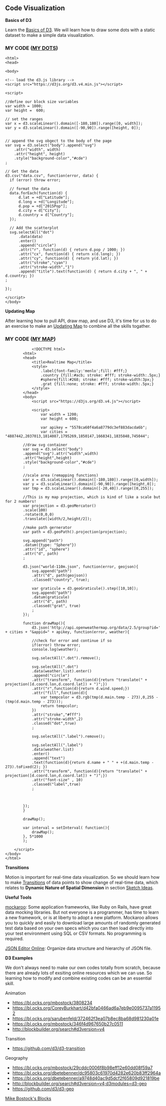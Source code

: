## Code Visualization

**Basics of D3**

Learn the [Basics of D3](https://github.com/zachpino/realtimespace/tree/master/week5). We will learn how to draw some dots with a static dataset to make a simple data visualization.

### MY CODE ([MY DOTS](http://shangyanyan.me/scatter/))
```
<html>
<head>

<body>

<!-- load the d3.js library -->     
<script src="https://d3js.org/d3.v4.min.js"></script>

<script>

//define our block size variables
var width = 1000;
var height =  600;

// set the ranges
var x = d3.scaleLinear().domain([-180,180]).range([0, width]);
var y = d3.scaleLinear().domain([-90,90]).range([height, 0]);


// append the svg obgect to the body of the page
var svg = d3.select("body").append("svg")
    .attr("width", width)
    .attr("height", height)
    .style("background-color","#cde")
;

// Get the data
d3.csv("data.csv", function(error, data) {
  if (error) throw error;

  // format the data
  data.forEach(function(d) {
      d.lat = +d["Latitude"];
      d.long = +d["Longitude"];
      d.pop = +d["2015Pop"];
      d.city = d["City"];
      d.country = d["Country"];
  });

  // Add the scatterplot
  svg.selectAll("dot")
      .data(data)
      .enter()
      .append("circle")
      .attr("r", function(d) { return d.pop / 1000; })
      .attr("cx", function(d) { return x(d.long); })
      .attr("cy", function(d) { return y(d.lat); })
      .attr("stroke","cyan")
      .attr("stroke-width","1")
      .append("title").text(function(d) { return d.city + ", " + d.country; })
;

});

</script>
</body>
```

**Updating Map**

After learning how to pull API, draw map, and use D3, it's time for us to do an exercise to make an [Updating Map](https://github.com/zachpino/realtimespace/tree/master/week6) to combine all the skills togather. 

### MY CODE ([MY MAP](http://shangyanyan.me/REALTIMEMAP/))
```
	        <!DOCTYPE html>
		<html>
		<head>
			<title>Realtime Map</title>
			<style>
				.label{font-family:'menlo';fill: #fff;}
				.country {fill:#acb; stroke: #fff; stroke-width:.5px;}
				#sphere{fill:#268; stroke: #fff; stroke-width:3px;}
				.grat {fill:none; stroke: #fff; stroke-width:.5px;}
			</style>
		</head>
		<body>
			<script src="https://d3js.org/d3.v4.js"></script>

			<script>
				var width = 1200;
				var height = 600;

				var apikey = "5578ca60f4a6a8779dc3ef883dacda6b";
				var cities = "4887442,2037013,1814087,1795269,1850147,1668341,1835848,745044";

		//draw svg container
		var svg = d3.select("body")
		.append("svg").attr("width",width)
		.attr("height",height)
		.style("background-color","#cde")
		;

		//scale area (remapping functions)
		var x = d3.scaleLinear().domain([-180,180]).range([0,width]);
		var y = d3.scaleLinear().domain([-90,90]).range([height,0]);
		var tmp = d3.scaleLinear().domain([-20,40]).range([0,255]);

        //This is my map projection, which is kind of like a scale but for 2 numbers!
        var projection = d3.geoMercator()
        .scale(100)
        .rotate(0,0,0)
        .translate([width/2,height/2]);

        //make path gernerator
        var path = d3.geoPath().projection(projection);

        svg.append("path")
        .datum({type: "Sphere"})
        .attr("id", "sphere")
        .attr("d", path)
        ;
        
        d3.json("world-110m.json", function(error, geojson){
        	svg.append("path")
        	.attr("d", path(geojson))
        	.classed("country", true);

        	var graticule = d3.geoGraticule().step([10,10]);
        	svg.append("path")
        	.datum(graticule)
        	.attr("d", path)
        	.classed("grat", true)
        	;
        });

        function drawMap(){
        	d3.json('http://api.openweathermap.org/data/2.5/group?id=' + cities + "&appid=" + apikey, function(error, weather){

		    //check for error and continue if so
		    if(error) throw error;
		    console.log(weather);

		    svg.selectAll(".dot").remove();

		    svg.selectAll(".dot")
		    .data(weather.list).enter()
		    .append("circle")
		    .attr("transform", function(d){return "translate(" + projection([d.coord.lon,d.coord.lat]) + ")";})
		    .attr("r",function(d){return d.wind.speed;})
		    .attr("fill",function(d){
		    	var tempcolor = d3.rgb(tmp(d.main.temp - 273),0,255 - (tmp(d.main.temp - 273)));
		    	return tempcolor;
		    })
		    .attr("stroke","#fff")
		    .attr("stroke-width",2)
		    .classed("dot",true)
		    ;

		    svg.selectAll(".label").remove();
		    
		    svg.selectAll(".label")
		    .data(weather.list)
		    .enter()
		    .append("text")
		    .text(function(d){return d.name + " " + +(d.main.temp - 273).toFixed(2); })
		    .attr("transform", function(d){return "translate(" + projection([d.coord.lon,d.coord.lat]) + ")";})
		    .attr("font-size" , 10)
		    .classed("label",true)
		    ;



		});
        }

        drawMap();

        var interval = setInterval( function(){
        	drawMap();
        }, 5*1000
        );

    </script>
</body>
</html>
```

**Transitions**

Motion is important for real-time data visualization. So we should learn how to make [Transitions](https://github.com/zachpino/realtimespace/tree/master/week8) of data points to show change of real-time data, which relates to **Dynamic Nature of Spatial Dimension** in section [Sketch Ideas](sketch.md).

**Useful Tools**

[mockaroo](https://www.mockaroo.com/): Some application frameworks, like Ruby on Rails, have great data mocking libraries. But not everyone is a programmer, has time to learn a new framework, or is at liberty to adopt a new platform. Mockaroo allows you to quickly and easily to download large amounts of randomly generated test data based on your own specs which you can then load directly into your test environment using SQL or CSV formats. No programming is required.

[JSON Editor Online](http://www.jsoneditoronline.org/): Organize data structure and hierarchy of JSON file.

**D3 Examples**

We don't always need to make our own codes totally from scratch, because there are already lots of exsiting online resources which we can use. So learning how to modify and combine existing codes can be an essential skill.

Animation

- https://bl.ocks.org/mbostock/3808234
- https://bl.ocks.org/CoreyBurkhart/d42bfa0466ad6a7eb9e0095737a11952
- https://bl.ocks.org/sarubenfeld/372462f3ea07b8ec8ba68d981230a01e
- https://bl.ocks.org/mbostock/346f4d967650b27c0511
- http://blockbuilder.org/search#d3version=v4

Transition

- https://github.com/d3/d3-transition

Geography

- https://bl.ocks.org/mbostock/29cddc0006f8b98eff12e60dd08f59a7
- https://bl.ocks.org/dbetebenner/dc95803c61970d4282e620b83ff2964a
- https://bl.ocks.org/dbetebenner/a9748d40ac9d5dcf2f65809d921819be
- http://blockbuilder.org/search#d3version=v4;d3modules=d3-geo
- https://github.com/d3/d3-geo

[Mike Bostock's Blocks](https://bl.ocks.org/mbostock)
